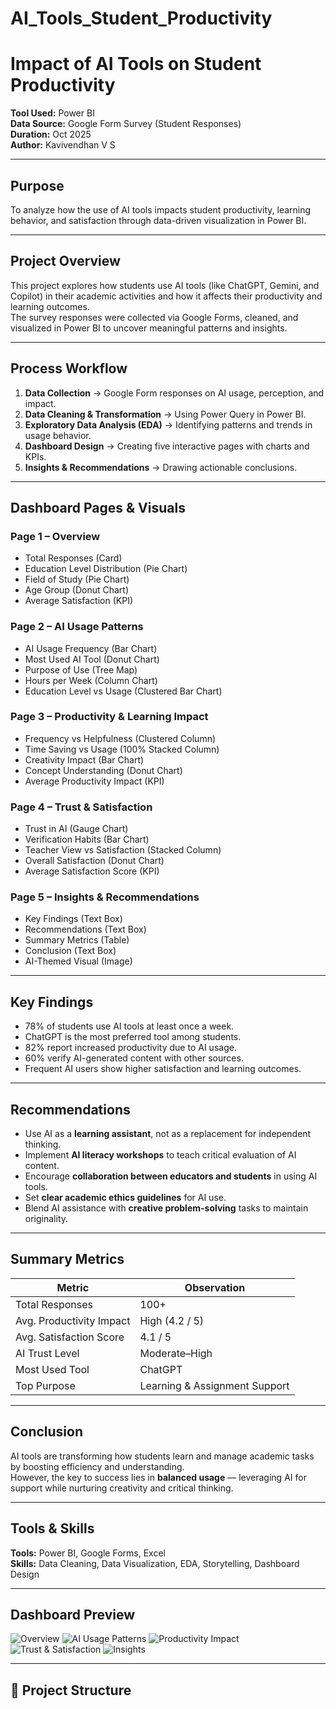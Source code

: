# AI_Tools_Student_Productivity
# Impact of AI Tools on Student Productivity

**Tool Used:** Power BI  
**Data Source:** Google Form Survey (Student Responses)  
**Duration:**  Oct 2025  
**Author:** Kavivendhan V S  

---

## Purpose
To analyze how the use of AI tools impacts student productivity, learning behavior, and satisfaction through data-driven visualization in Power BI.

---

## Project Overview
This project explores how students use AI tools (like ChatGPT, Gemini, and Copilot) in their academic activities and how it affects their productivity and learning outcomes.  
The survey responses were collected via Google Forms, cleaned, and visualized in Power BI to uncover meaningful patterns and insights.

---

## Process Workflow
1. **Data Collection** → Google Form responses on AI usage, perception, and impact.  
2. **Data Cleaning & Transformation** → Using Power Query in Power BI.  
3. **Exploratory Data Analysis (EDA)** → Identifying patterns and trends in usage behavior.  
4. **Dashboard Design** → Creating five interactive pages with charts and KPIs.  
5. **Insights & Recommendations** → Drawing actionable conclusions.

---

## Dashboard Pages & Visuals

### **Page 1 – Overview**
- Total Responses (Card)
- Education Level Distribution (Pie Chart)
- Field of Study (Pie Chart)
- Age Group (Donut Chart)
- Average Satisfaction (KPI)

### **Page 2 – AI Usage Patterns**
- AI Usage Frequency (Bar Chart)
- Most Used AI Tool (Donut Chart)
- Purpose of Use (Tree Map)
- Hours per Week (Column Chart)
- Education Level vs Usage (Clustered Bar Chart)

### **Page 3 – Productivity & Learning Impact**
- Frequency vs Helpfulness (Clustered Column)
- Time Saving vs Usage (100% Stacked Column)
- Creativity Impact (Bar Chart)
- Concept Understanding (Donut Chart)
- Average Productivity Impact (KPI)

### **Page 4 – Trust & Satisfaction**
- Trust in AI (Gauge Chart)
- Verification Habits (Bar Chart)
- Teacher View vs Satisfaction (Stacked Column)
- Overall Satisfaction (Donut Chart)
- Average Satisfaction Score (KPI)

### **Page 5 – Insights & Recommendations**
- Key Findings (Text Box)
- Recommendations (Text Box)
- Summary Metrics (Table)
- Conclusion (Text Box)
- AI-Themed Visual (Image)

---

## Key Findings
- 78% of students use AI tools at least once a week.  
- ChatGPT is the most preferred tool among students.  
- 82% report increased productivity due to AI usage.  
- 60% verify AI-generated content with other sources.  
- Frequent AI users show higher satisfaction and learning outcomes.

---

## Recommendations
- Use AI as a **learning assistant**, not as a replacement for independent thinking.  
- Implement **AI literacy workshops** to teach critical evaluation of AI content.  
- Encourage **collaboration between educators and students** in using AI tools.  
- Set **clear academic ethics guidelines** for AI use.  
- Blend AI assistance with **creative problem-solving** tasks to maintain originality.

---

## Summary Metrics
| Metric | Observation |
|--------|--------------|
| Total Responses | 100+ |
| Avg. Productivity Impact | High (4.2 / 5) |
| Avg. Satisfaction Score | 4.1 / 5 |
| AI Trust Level | Moderate–High |
| Most Used Tool | ChatGPT |
| Top Purpose | Learning & Assignment Support |

---

## Conclusion
AI tools are transforming how students learn and manage academic tasks by boosting efficiency and understanding.  
However, the key to success lies in **balanced usage** — leveraging AI for support while nurturing creativity and critical thinking.

---

## Tools & Skills
**Tools:** Power BI, Google Forms, Excel  
**Skills:** Data Cleaning, Data Visualization, EDA, Storytelling, Dashboard Design  

---

## Dashboard Preview
![Overview](Images/Dashboard_Page1.png)
![AI Usage Patterns](Images/Dashboard_Page2.png)
![Productivity Impact](Images/Dashboard_Page3.png)
![Trust & Satisfaction](Images/Dashboard_Page4.png)
![Insights](Images/Dashboard_Page5.png)

---

## 📂 Project Structure
